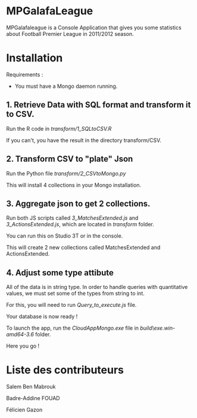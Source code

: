 # MPGalafaLeague
MPGalafaleague is a Console Application that gives you some statistics about Football Premier League in 2011/2012 season.

# Installation

Requirements : 
- You must have a Mongo daemon running.

## 1. Retrieve Data with SQL format and transform it to CSV.

Run the R code in *transform/1_SQLtoCSV.R*

If you can't, you have the result in the directory transform/CSV.

## 2. Transform CSV to "plate" Json

Run the Python file *transform/2_CSVtoMongo.py*

This will install 4 collections in your Mongo installation.

## 3. Aggregate json to get 2 collections.

Run both JS scripts called *3_MatchesExtended.js* and *3_ActionsExtended.js*, which are located in *transform* folder.

You can run this on Studio 3T or in the console.

This will create 2 new collections called MatchesExtended and ActionsExtended.

## 4. Adjust some type attibute
All of the data is in string type. In order to handle queries with quantitative values, we must set some of the types from string to int.

For this, you will need to run *Query_to_execute.js* file.



Your database is now ready ! 

To launch the app, run the *CloudAppMongo.exe* file in *build\exe.win-amd64-3.6* folder.

Here you go ! 


# Liste des contributeurs
Salem Ben Mabrouk

Badre-Addine FOUAD

Félicien Gazon

